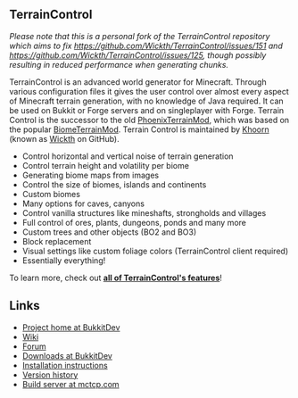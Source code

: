 ##  TerrainControl
<em>Please note that this is a personal fork of the TerrainControl repository which aims to fix https://github.com/Wickth/TerrainControl/issues/151 and https://github.com/Wickth/TerrainControl/issues/125, though possibly resulting in reduced performance when generating chunks.</em>

TerrainControl is an advanced world generator for Minecraft. Through various configuration files it gives the user control over almost every aspect of Minecraft terrain generation, with no knowledge of Java required. It can be used on Bukkit or Forge servers and on singleplayer with Forge. Terrain Control is the successor to the old <a href="http://www.minecraftforum.net/topic/313991-phoenixterrainmod/">PhoenixTerrainMod</a>, which was based on the popular <a href="http://www.minecraftforum.net/topic/71565-biomemod/">BiomeTerrainMod</a>. Terrain Control is maintained by <a href="http://dev.bukkit.org/profiles/Khoorn/">Khoorn</a> (known as <a href="/Wickth">Wickth</a> on GitHub).

<ul>
<li>Control horizontal and vertical noise of terrain generation</li>
<li>Control terrain height and volatility per biome</li>
<li>Generating biome maps from images</li>
<li>Control the size of biomes, islands and continents</li>
<li>Custom biomes</li>
<li>Many options for caves, canyons</li>
<li>Control vanilla structures like mineshafts, strongholds and villages</li>
<li>Full control of ores, plants, dungeons, ponds and many more</li>
<li>Custom trees and other objects (BO2 and BO3)</li>
<li>Block replacement</li>
<li>Visual settings like custom foliage colors (TerrainControl client required)</li>
<li>Essentially everything!</li>
</ul>
To learn more, check out <a href="https://github.com/Wickth/TerrainControl/wiki/Features"><strong>all of TerrainControl's features</strong></a>!

## Links
* [Project home at BukkitDev](http://dev.bukkit.org/bukkit-plugins/terrain-control/)
* [Wiki](https://github.com/Wickth/TerrainControl/wiki/)
* [Forum](http://dev.bukkit.org/bukkit-plugins/terrain-control/forum/)
* [Downloads at BukkitDev](http://dev.bukkit.org/bukkit-plugins/terrain-control/files/)
* [Installation instructions](https://github.com/Wickth/TerrainControl/wiki/Installation-instructions)
* [Version history](https://github.com/Wickth/TerrainControl/wiki/Version-history)
* [Build server at mctcp.com](http://mctcp.com:8900/job/TerrainControl/com.khorn.terraincontrol$terraincontrol-release/)
